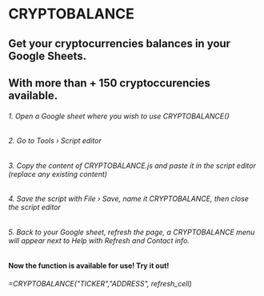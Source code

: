 # CRYPTOBALANCE

## Get your cryptocurrencies balances in your Google Sheets. 
## With more than + 150 cryptoccurencies available.

###### 1. Open a Google sheet where you wish to use CRYPTOBALANCE()
###### 2. Go to Tools › Script editor
###### 3. Copy the content of CRYPTOBALANCE.js and paste it in the script editor (replace any existing content)
###### 4. Save the script with File › Save, name it CRYPTOBALANCE, then close the script editor
###### 5. Back to your Google sheet, refresh the page, a CRYPTOBALANCE menu will appear next to Help with Refresh and Contact info.


#### Now the function is available for use! Try it out! 
###### =CRYPTOBALANCE("TICKER","ADDRESS", refresh_cell) 

